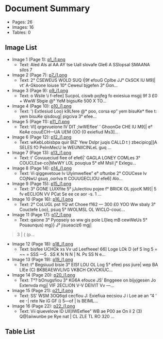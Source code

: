 # Document Summary

- Pages: 26
- Images: 16
- Tables: 0

## Image List

- Image 1 (Page 1): [p1_i1.png](pdf_images/p1_i1.png)
  - Text: Aled Als al
AA AY tse Uall slovafe Gle6 A SSlopsal
SMAANA silos 7
- Image 2 (Page 7): [p7_i1.png](pdf_images/p7_i1.png)
  - Text: 2° CSEWEUS WOLD SUQ I|9f efouG CpIbe JJ° CkSCK IU M9]|
vt’ A-Gkoone loiuse 10° Ceweul bjgefen
3° Gon...
- Image 3 (Page 9): [p9_i1.png](pdf_images/p9_i1.png)
  - Text: o Wsile
\i f-efee] SucpoL ciswb pojfeg fo exiesiua msgij 9f 3 £0 + WwW Sbgie
@° YeM bigsuKe 500 X TO...
- Image 4 (Page 10): [p10_i1.png](pdf_images/p10_i1.png)
  - Text: \') Extlesiud Loo} k9Lfere
@* poo, corsa
ep” yem bisuKe* flee
t: yem bisuKe qisdoug| pigciva
3° efee...
- Image 5 (Page 11): [p11_i1.png](pdf_images/p11_i1.png)
  - Text: VI] qrgevueione IV DIT ;IwWEflee’
\' GhoonGe CHE IU M9]|
e° KeAe couuECH—UA UEM {OO {0 exiefiud Ms3]...
- Image 6 (Page 12): [p12_i1.png](pdf_images/p12_i1.png)
  - Text: wKebLobisbpa quir BIZ’ Yew Dslpr juqis
CALLD t )
zbecipicg]]A SELES fO PelmMecU Ie WEUNIICINLeL guq ...
- Image 7 (Page 13): [p13_i1.png](pdf_images/p13_i1.png)
  - Text: t' Covuueciud fiee of efe6|’ GAGLA LONEY COMLes
3° COUCLEse-co|MwWY LOL pouqiua
5° eM MsiI
j° Exlegu...
- Image 8 (Page 14): [p14_i1.png](pdf_images/p14_i1.png)
  - Text: Vi qiggevetoue Iv Ulyimweflee”
e° oftunbe
2° COUCese Iv COjNwU gsuq ,oorlva
tt COUUGECLIOU efe6] Alo...
- Image 9 (Page 15): [p15_i1.png](pdf_images/p15_i1.png)
  - Text: 3° GONE LUIXfite
5° jJulectiou pojee
f° BRICK OL pjocK M9]|
5 fv eECLION VV
PCat Se ee ce
aor -s. 1 ...
- Image 10 (Page 16): [p16_i1.png](pdf_images/p16_i1.png)
  - Text: 2° CoLUGL pst YQ
wt Choee f162 — 300 £0 YOO Ww sbaly
3° Couctefe Loo}, psuq
5° IWOLMSL OL WICLO-couc...
- Image 11 (Page 17): [p17_i1.png](pdf_images/p17_i1.png)
  - Text: qaione
3° Pyopseiy so ww gis pole LI]leq mB cewWeUs
5° Pouaunqus) mg}}
J° jisueaciz6 mgj|
> 3
| {
(p...
- Image 12 (Page 18): [p18_i1.png](pdf_images/p18_i1.png)
  - Text: bisfee
UCHOk
xs Vv
ud
Leefheee!
66] Loge LOk D
{ef S Ing 5
= ~~ = SSS
—5 . SS K
N N
N | N.
Ps SS
N e...
- Image 13 (Page 19): [p19_i1.png](pdf_images/p19_i1.png)
  - Text: t° Begsiuud bisie
3° EISf LOU OL Log
5° efee) pss jiure|
wep
BA LIEe
(C) BKBEAEWVLIVG VKBCH CKVCKIUC...
- Image 14 (Page 20): [p20_i1.png](pdf_images/p20_i1.png)
  - Text: T°? bOnugsfiou
3° KG6A efouce
JS’ Bnggeee on bijyjgesen
Jo Extenvda mgj|
VIF
2ECLION V-V DEIVIT Vv
—...
- Image 15 (Page 21): [p21_i1.png](pdf_images/p21_i1.png)
  - Text: SS’ WSM 3OQ6qd cecflou
J: Exiefiua eecsiou
J
i Loe ae an “4
' ee -| rete Ne
iG GF i}
5—of | ls BEIML...
- Image 16 (Page 22): [p22_i1.png](pdf_images/p22_i1.png)
  - Text: Vii qiuevelove ID UII]IWEeflee”
WB
ae P00 ae
On il 2 (3)  Q@)aiiwunbe
pe Rye nat | CL ZLE TL RO 320
...

## Table List

